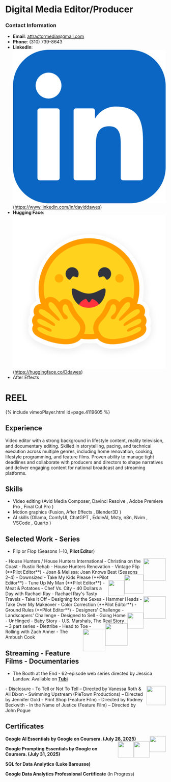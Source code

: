 # Digital Media Editor/Producer

### Contact Information
- **Email**: attractormedia@gmail.com
- **Phone**: (310) 739-8643
- **LinkedIn**: ![](assets/img/LinkedIn.svg 'width="10" height="10" style="float: right;')(https://www.linkedin.com/in/daviddawes)
- **Hugging Face**: ![](assets/img/hf-logo.png 'width="10" height="10" style="float: right;')(https://huggingface.co/Ddawes)
- <iconify-icon icon="mdi:star" width="24" height="24" style="color: gold;"></iconify-icon>
After Effects <iconify-icon icon="logos:adobe-after-effects">

# REEL

{% include vimeoPlayer.html id=page.4119605 %}

## Experience

Video editor with a strong background in lifestyle content, reality television, and documentary editing. Skilled in storytelling, pacing, and technical execution across multiple genres, including home renovation, cooking, lifestyle programming, and feature films. Proven ability to manage tight deadlines and collaborate with producers and directors to shape narratives and  deliver engaging content for national broadcast and streaming platforms.

## **Skills**
- Video editing (Avid Media Composer, Davinci Resolve <span class="iconify" data-icon="simple-icons:davinciresolve"></span>, Adobe Premiere Pro <span class="iconify" data-icon="logos:adobe-premiere"></span>, Final Cut Pro <span class="iconify" data-icon="skill-icons:apple-light"></span>)  
- Motion graphics (Fusion<span class="iconify" data-icon="simple-icons:blackmagicdesign"></span>, After Effects <span class="iconify" data-icon="logos:adobe-after-effects"></span>, Blender3D  <span class="iconify" data-icon="skill-icons:blender-light"></span>)
- AI skills (Ollama<span class="iconify" data-icon="simple-icons:ollama"></span>, ComfyUI, ChatGPT
<span class="iconify" data-icon="arcticons:openai-chatgpt"></span>, 
EddieAI, Msty, n8n, Nvim <span class="iconify" data-icon="skill-icons:neovim-light"></span>, VSCode <span class="iconify" data-icon="skill-icons:vscode-light"></span>, Quarto <span class="iconify" data-icon="skill-icons:markdown-light"></span>)

## Selected Work - Series

- Flip or Flop (Seasons 1–10, **Pilot Editor**)
<img style="float: right;" src="https://upload.wikimedia.org/wikipedia/commons/a/a8/HGTV_2010.svg" width="70" height="70"/> 
- House Hunters / House Hunters International 
- Christina on the Coast
- Rustic Rehab 
- House Hunters Renovation  
- Vintage Flip (**Pilot Editor**)  
- Joan & Melissa: Joan Knows Best (Seasons 2–4) 
<img style="float: right;" src="https://upload.wikimedia.org/wikipedia/commons/3/31/WE_tv.svg" width="60" height="60"/>
- Downsized  
- Take My Kids Please (**Pilot Editor**)  
- Tune Up My Man (**Pilot Editor**) 
<img style="float: right;" src="https://upload.wikimedia.org/wikipedia/commons/e/e1/Food-Network-Logo.svg" width="50" height="50"/>
- Meat & Potatoes
- Chef Vs. City
- 40 Dollars a Day with Rachael Ray
- Rachael Ray's Tasty Travels
- Take It Off
<img style="float: right;" src="https://upload.wikimedia.org/wikipedia/commons/a/a8/HGTV_2010.svg" width="70" height="70"/>
- Designing for the Sexes 
- Hammer Heads
- Take Over My Makeover 
- Color Correction (**Pilot Editor**) 
- Ground Rules (**Pilot Editor**)  
- Designers' Challenge 
- Landscapers' Challenge  
- Designed to Sell  
- Going Home 
<img style="float: right;" src="https://upload.wikimedia.org/wikipedia/commons/7/74/TLC_Logo.svg" width="50" height="50"/>
- UnHinged  
- Baby Story 
- U.S. Marshals, The Real Story – 3 part series
<img style="float: right;" src="https://upload.wikimedia.org/wikipedia/commons/9/9c/Logo_Lifetime_2020.svg" width="70" height="70"/>
- Diettribe 
- Head to Toe  
<img style="float: right;" src="https://upload.wikimedia.org/wikipedia/commons/1/19/OWN_2011_logo.svg" width="70" height="70"/>
- Rolling with Zach Anner  
- The Ambush Cook 

## **Streaming - Feature Films - Documentaries**
- The Booth at the End -  62-episode web series directed by Jessica Landaw. Available on [**Tubi**](https://tubitv.com/series/4581/the-booth-at-the-end?start=true&tracking=google-feed&utm_source=google-feed)
<img style="float: right;" src="https://upload.wikimedia.org/wikipedia/commons/c/c5/Tubi_logo_2024_purple.svg" width="60" height="60"/>
- Disclosure - To Tell or Not To Tell – Directed by Vanessa Roth & Ali Dixon  
- Swimming Upstream (PieTown Productions) – Directed by Jennifer Gold  
- Print Shop (Feature Film) - Directed by Rodney Beckwith 
- In the Name of Justice (Feature Film) – Directed by John Pogue  

## Certificates

**Google AI Essentials by Google on Coursera. (July 28, 2025)** 
<img style="float: right;" src="https://images.credly.com/size/340x340/images/88c25fa4-9007-42cc-b9c5-16441a878507/GCC_badge_DA_1000x1000.png" width="50" height="50"/>
<img style="float: right;" src="https://images.credly.com/images/ea3eec65-ddad-4242-9c59-1defac0fa2d9/image.png" width="50" height="50"/>
<img style="float: right;" src="https://images.credly.com/size/340x340/images/e5d0c55b-6904-4764-973a-25bd210ccd1a/blob" width="50" height="50"/>


**Google Prompting Essentials by Google on Coursera. (July 31, 2025)** 

**SQL for Data Analytics (Luke Barousse)** 

**Google Data Analytics Professional Certificate** (In Progress)
